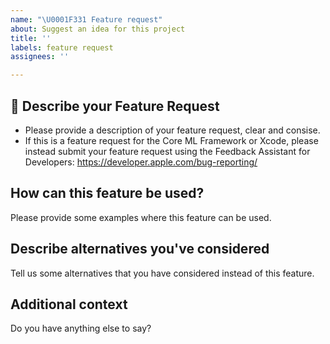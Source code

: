 ```yaml
---
name: "\U0001F331 Feature request"
about: Suggest an idea for this project
title: ''
labels: feature request
assignees: ''

---
```


## 🌱 Describe your Feature Request
- Please provide a description of your feature request, clear and consise.
- If this is a feature request for the Core ML Framework or Xcode, please instead submit your feature request using the Feedback Assistant for Developers:
https://developer.apple.com/bug-reporting/

## How can this feature be used?
Please provide some examples where this feature can be used.

## Describe alternatives you've considered
Tell us some alternatives that you have considered instead of this feature.

## Additional context
Do you have anything else to say?
